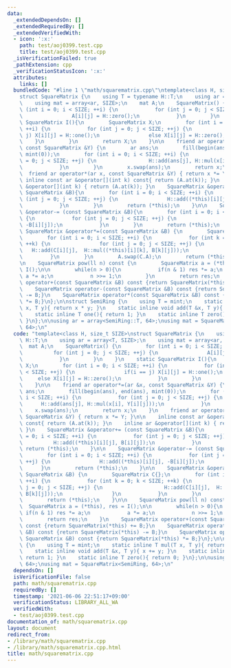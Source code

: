 ```yaml
---
data:
  _extendedDependsOn: []
  _extendedRequiredBy: []
  _extendedVerifiedWith:
  - icon: ':x:'
    path: test/aoj0399.test.cpp
    title: test/aoj0399.test.cpp
  _isVerificationFailed: true
  _pathExtension: cpp
  _verificationStatusIcon: ':x:'
  attributes:
    links: []
  bundledCode: "#line 1 \"math/squarematrix.cpp\"\ntemplate<class H, size_t SIZE>\n\
    struct SquareMatrix {\n    using T = typename H::T;\n    using ar = array<T, SIZE>;\n\
    \    using mat = array<ar, SIZE>;\n    mat A;\n    SquareMatrix() {\n        for\
    \ (int i = 0; i < SIZE; ++i) {\n            for (int j = 0; j < SIZE; ++j) {\n\
    \                A[i][j] = H::zero();\n            }\n        }\n    }\n    static\
    \ SquareMatrix I(){\n        SquareMatrix X;\n        for (int i = 0; i < SIZE;\
    \ ++i) {\n            for (int j = 0; j < SIZE; ++j) {\n                if(i ==\
    \ j) X[i][j] = H::one();\n                else X[i][j] = H::zero();\n        \
    \    }\n        }\n        return X;\n    }\n\n    friend ar operator*=(ar &x,\
    \ const SquareMatrix &Y) {\n        ar ans;\n        fill(begin(ans), end(ans),\
    \ mint(0));\n        for (int i = 0; i < SIZE; ++i) {\n            for (int j\
    \ = 0; j < SIZE; ++j) {\n                 H::add(ans[j], H::mul(x[i], Y[i][j]));\n\
    \            }\n        }\n        x.swap(ans);\n        return x;\n    }\n  \
    \  friend ar operator*(ar x, const SquareMatrix &Y) { return x *= Y; }\n\n   \
    \ inline const ar &operator[](int k) const{ return (A.at(k)); }\n    inline ar\
    \ &operator[](int k) { return (A.at(k)); }\n    SquareMatrix &operator+= (const\
    \ SquareMatrix &B){\n        for (int i = 0; i < SIZE; ++i) {\n            for\
    \ (int j = 0; j < SIZE; ++j) {\n                H::add((*this)[i][j], B[i][j]);\n\
    \            }\n        }\n        return (*this);\n    }\n\n    SquareMatrix\
    \ &operator-= (const SquareMatrix &B){\n        for (int i = 0; i < SIZE; ++i)\
    \ {\n            for (int j = 0; j < SIZE; ++j) {\n                H::add((*this)[i][j],\
    \ -B[i][j]);\n            }\n        }\n        return (*this);\n    }\n\n   \
    \ SquareMatrix &operator*=(const SquareMatrix &B) {\n        SquareMatrix C{};\n\
    \        for (int i = 0; i < SIZE; ++i) {\n            for (int k = 0; k < SIZE;\
    \ ++k) {\n                for (int j = 0; j < SIZE; ++j) {\n                 \
    \   H::add(C[i][j],  H::mul((*this)[i][k], B[k][j]));\n                }\n   \
    \         }\n        }\n        A.swap(C.A);\n        return (*this);\n    }\n\
    \n    SquareMatrix pow(ll n) const {\n        SquareMatrix a = (*this), res =\
    \ I();\n\n        while(n > 0){\n            if(n & 1) res *= a;\n           \
    \ a *= a;\n            n >>= 1;\n        }\n        return res;\n    }\n    SquareMatrix\
    \ operator+(const SquareMatrix &B) const {return SquareMatrix(*this) += B;}\n\
    \    SquareMatrix operator-(const SquareMatrix &B) const {return SquareMatrix(*this)\
    \ -= B;}\n    SquareMatrix operator*(const SquareMatrix &B) const {return SquareMatrix(*this)\
    \ *= B;}\n};\n\nstruct SemiRing {\n    using T = mint;\n    static inline T mul(T\
    \ x, T y){ return x * y; }\n    static inline void add(T &x, T y){ x += y; }\n\
    \    static inline T one(){ return 1; }\n    static inline T zero(){ return 0;\
    \ }\n};\n\nusing ar = array<SemiRing::T, 64>;\nusing mat = SquareMatrix<SemiRing,\
    \ 64>;\n"
  code: "template<class H, size_t SIZE>\nstruct SquareMatrix {\n    using T = typename\
    \ H::T;\n    using ar = array<T, SIZE>;\n    using mat = array<ar, SIZE>;\n  \
    \  mat A;\n    SquareMatrix() {\n        for (int i = 0; i < SIZE; ++i) {\n  \
    \          for (int j = 0; j < SIZE; ++j) {\n                A[i][j] = H::zero();\n\
    \            }\n        }\n    }\n    static SquareMatrix I(){\n        SquareMatrix\
    \ X;\n        for (int i = 0; i < SIZE; ++i) {\n            for (int j = 0; j\
    \ < SIZE; ++j) {\n                if(i == j) X[i][j] = H::one();\n           \
    \     else X[i][j] = H::zero();\n            }\n        }\n        return X;\n\
    \    }\n\n    friend ar operator*=(ar &x, const SquareMatrix &Y) {\n        ar\
    \ ans;\n        fill(begin(ans), end(ans), mint(0));\n        for (int i = 0;\
    \ i < SIZE; ++i) {\n            for (int j = 0; j < SIZE; ++j) {\n           \
    \      H::add(ans[j], H::mul(x[i], Y[i][j]));\n            }\n        }\n    \
    \    x.swap(ans);\n        return x;\n    }\n    friend ar operator*(ar x, const\
    \ SquareMatrix &Y) { return x *= Y; }\n\n    inline const ar &operator[](int k)\
    \ const{ return (A.at(k)); }\n    inline ar &operator[](int k) { return (A.at(k));\
    \ }\n    SquareMatrix &operator+= (const SquareMatrix &B){\n        for (int i\
    \ = 0; i < SIZE; ++i) {\n            for (int j = 0; j < SIZE; ++j) {\n      \
    \          H::add((*this)[i][j], B[i][j]);\n            }\n        }\n       \
    \ return (*this);\n    }\n\n    SquareMatrix &operator-= (const SquareMatrix &B){\n\
    \        for (int i = 0; i < SIZE; ++i) {\n            for (int j = 0; j < SIZE;\
    \ ++j) {\n                H::add((*this)[i][j], -B[i][j]);\n            }\n  \
    \      }\n        return (*this);\n    }\n\n    SquareMatrix &operator*=(const\
    \ SquareMatrix &B) {\n        SquareMatrix C{};\n        for (int i = 0; i < SIZE;\
    \ ++i) {\n            for (int k = 0; k < SIZE; ++k) {\n                for (int\
    \ j = 0; j < SIZE; ++j) {\n                    H::add(C[i][j],  H::mul((*this)[i][k],\
    \ B[k][j]));\n                }\n            }\n        }\n        A.swap(C.A);\n\
    \        return (*this);\n    }\n\n    SquareMatrix pow(ll n) const {\n      \
    \  SquareMatrix a = (*this), res = I();\n\n        while(n > 0){\n           \
    \ if(n & 1) res *= a;\n            a *= a;\n            n >>= 1;\n        }\n\
    \        return res;\n    }\n    SquareMatrix operator+(const SquareMatrix &B)\
    \ const {return SquareMatrix(*this) += B;}\n    SquareMatrix operator-(const SquareMatrix\
    \ &B) const {return SquareMatrix(*this) -= B;}\n    SquareMatrix operator*(const\
    \ SquareMatrix &B) const {return SquareMatrix(*this) *= B;}\n};\n\nstruct SemiRing\
    \ {\n    using T = mint;\n    static inline T mul(T x, T y){ return x * y; }\n\
    \    static inline void add(T &x, T y){ x += y; }\n    static inline T one(){\
    \ return 1; }\n    static inline T zero(){ return 0; }\n};\n\nusing ar = array<SemiRing::T,\
    \ 64>;\nusing mat = SquareMatrix<SemiRing, 64>;\n"
  dependsOn: []
  isVerificationFile: false
  path: math/squarematrix.cpp
  requiredBy: []
  timestamp: '2021-06-06 22:51:17+09:00'
  verificationStatus: LIBRARY_ALL_WA
  verifiedWith:
  - test/aoj0399.test.cpp
documentation_of: math/squarematrix.cpp
layout: document
redirect_from:
- /library/math/squarematrix.cpp
- /library/math/squarematrix.cpp.html
title: math/squarematrix.cpp
---
```

